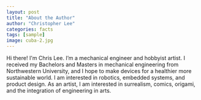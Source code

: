 ```yaml
---
layout: post
title: "About the Author"
author: "Christopher Lee"
categories: facts
tags: [sample]
image: cuba-2.jpg
---
```


Hi there! I'm Chris Lee. I’m a mechanical engineer and hobbyist artist. I received my Bachelors and Masters in mechanical engineering from Northwestern University, and I hope to make devices for a healthier more sustainable world. I am interested in robotics, embedded systems, and product design. As an artist, I am interested in surrealism, comics, origami, and the integration of engineering in arts.
